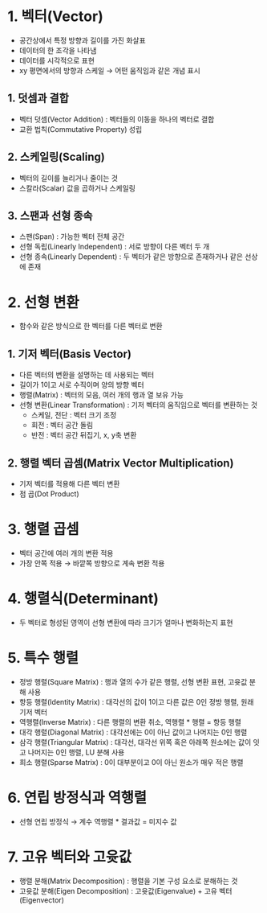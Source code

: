 # 1. 벡터(Vector)

- 공간상에서 특정 방향과 길이를 가진 화살표
- 데이터의 한 조각을 나타냄
- 데이터를 시각적으로 표현
- xy 평면에서의 방향과 스케일 → 어떤 움직임과 같은 개념 표시

## 1. 덧셈과 결합

- 벡터 덧셈(Vector Addition) : 벡터들의 이동을 하나의 벡터로 결합
- 교환 법칙(Commutative Property) 성립

## 2. 스케일링(Scaling)

- 벡터의 길이를 늘리거나 줄이는 것
- 스칼라(Scalar) 값을 곱하거나 스케일링

## 3. 스팬과 선형 종속

- 스팬(Span) : 가능한 벡터 전체 공간
- 선형 독립(Linearly Independent) : 서로 방향이 다른 벡터 두 개
- 선형 종속(Linearly Dependent) : 두 벡터가 같은 방향으로 존재하거나 같은 선상에 존재

# 2. 선형 변환

- 함수와 같은 방식으로 한 벡터를 다른 벡터로 변환

## 1. 기저 벡터(Basis Vector)

- 다른 벡터의 변환을 설명하는 데 사용되는 벡터
- 길이가 1이고 서로 수직이며 양의 방향 벡터
- 행렬(Matrix) : 벡터의 모음, 여러 개의 행과 열 보유 가능
- 선형 변환(Linear Transformation) : 기저 벡터의 움직임으로 벡터를 변환하는 것
    - 스케일, 전단 : 벡터 크기 조정
    - 회전 : 벡터 공간 돌림
    - 반전 : 벡터 공간 뒤집기, x, y축 변환

## 2. 행렬 벡터 곱셈(Matrix Vector Multiplication)

- 기저 벡터를 적용해 다른 벡터 변환
- 점 곱(Dot Product)

# 3. 행렬 곱셈

- 벡터 공간에 여러 개의 변환 적용
- 가장 안쪽 적용 → 바깥쪽 방향으로 계속 변환 적용

# 4. 행렬식(Determinant)

- 두 벡터로 형성된 영역이 선형 변환에 따라 크기가 얼마나 변화하는지 표현

# 5. 특수 행렬

- 정방 행렬(Square Matrix) : 행과 열의 수가 같은 행렬, 선형 변환 표현, 고윳값 분해 사용
- 항등 행렬(Identity Matrix) : 대각선의 값이 1이고 다른 값은 0인 정방 행렬, 원래 기저 벡터
- 역행렬(Inverse Matrix) : 다른 행렬의 변환 취소, 역행렬 * 행렬 = 항등 행렬
- 대각 행렬(Diagonal Matrix) : 대각선에는 0이 아닌 값이고 나머지는 0인 행렬
- 삼각 행렬(Triangular Matrix) : 대각선, 대각선 위쪽 혹은 아래쪽 원소에는 값이 잇고 나머지는 0인 행렬, LU 분해 사용
- 희소 행렬(Sparse Matrix) : 0이 대부분이고 0이 아닌 원소가 매우 적은 행렬

# 6. 연립 방정식과 역행렬

- 선형 연립 방정식 → 계수 역행렬 * 결과값 = 미지수 값

# 7. 고유 벡터와 고윳값

- 행렬 분해(Matrix Decomposition) : 행렬을 기본 구성 요소로 분해하는 것
- 고윳값 분해(Eigen Decomposition) : 고윳값(Eigenvalue) + 고유 벡터(Eigenvector)
